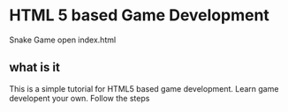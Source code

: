 # HTML 5 based Game Development
Snake Game 
open index.html
## what is it
This is a simple tutorial for HTML5 based game development.
Learn game developent your own.
Follow the steps 
